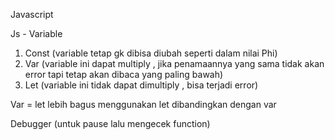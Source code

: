 Javascript 

Js - Variable
1. Const (variable tetap gk dibisa diubah seperti dalam nilai Phi)
2. Var  (variable ini dapat multiply , jika penamaannya yang sama tidak akan error tapi tetap akan dibaca yang paling bawah)
3. Let  (variable ini tidak dapat dimultiply , bisa terjadi error)

Var = let
lebih bagus menggunakan let dibandingkan dengan var

Debugger (untuk pause lalu mengecek function)